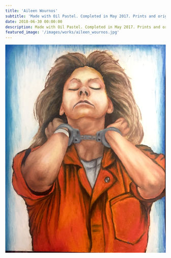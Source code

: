 ```yaml
---
title: 'Aileen Wournos'
subtitle: 'Made with Oil Pastel. Completed in May 2017. Prints and original available for sale.'
date: 2018-06-30 00:00:00
description: Made with Oil Pastel. Completed in May 2017. Prints and original available for sale.
featured_image: '/images/works/aileen_wournos.jpg'
---
```


![](/images/works/aileen_wournos.jpg)
